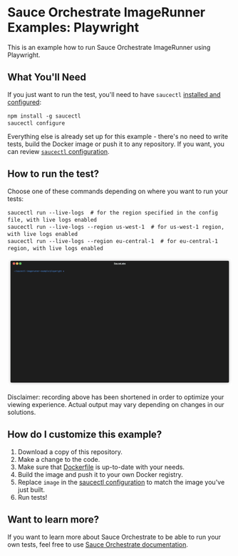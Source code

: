# Sauce Orchestrate ImageRunner Examples: Playwright

This is an example how to run Sauce Orchestrate ImageRunner using Playwright.

## What You'll Need

If you just want to run the test, you'll need to have `saucectl` [installed and configured](https://docs.saucelabs.com/dev/cli/saucectl/#installing-saucectl):

```shell
npm install -g saucectl
saucectl configure
```

Everything else is already set up for this example - there's no need to write tests, build the Docker image or push it
to any repository. If you want, you can review [`saucectl` configuration](./.sauce/config.yml).

## How to run the test?

Choose one of these commands depending on where you want to run your tests:

```shell
saucectl run --live-logs  # for the region specified in the config file, with live logs enabled
saucectl run --live-logs --region us-west-1  # for us-west-1 region, with live logs enabled
saucectl run --live-logs --region eu-central-1  # for eu-central-1 region, with live logs enabled
```

![running example](../assets/playwright-example.gif)

Disclaimer: recording above has been shortened in order to optimize your viewing experience.
Actual output may vary depending on changes in our solutions.

## How do I customize this example?

1. Download a copy of this repository.
2. Make a change to the code.
3. Make sure that [Dockerfile](Dockerfile) is up-to-date with your needs.
4. Build the image and push it to your own Docker registry.
5. Replace `image` in the [saucectl configuration](.sauce/config.yml) to match the image you've just built.
6. Run tests!

## Want to learn more?

If you want to learn more about Sauce Orchestrate to be able to run your own tests, feel free to use
[Sauce Orchestrate documentation](https://docs.saucelabs.com/orchestrate/).
